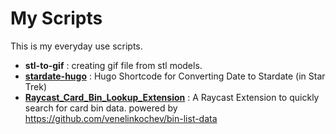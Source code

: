 # My Scripts

This is my everyday use scripts.

- **stl-to-gif** : creating gif file from stl models. 
- [**stardate-hugo**](https://github.com/imesut/stardate-hugo) : Hugo Shortcode for Converting Date to Stardate (in Star Trek)
- [**Raycast_Card_Bin_Lookup_Extension**](https://github.com/imesut/Raycast_Card_Bin_Lookup_Extension) : A Raycast Extension to quickly search for card bin data. powered by https://github.com/venelinkochev/bin-list-data